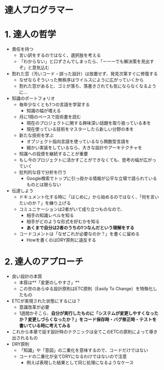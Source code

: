 # 達人プログラマー

# 1. 達人の哲学

- 責任を持つ
  - 言い訳をするのではなく、選択肢を考える
  - 「わからない」と口ずさんでしまったら、「ーーーでも解決策を見出すぞ」と意気込む
- 割れた窓（汚いコード・誤った設計）は放置せず、発見次第すぐに修復する
  - なぜならそういった無秩序はウイルスにように広がっていくから
  - 割れた窓があると、ゴミが落ち、落書きされても気にならなくなるように...
- 知識のポートフォリオ
  - 毎年少なくとも1つの言語を学習する
    - 知識の幅が増える
  - 月に1冊のペースで技術書を読む
    - 現在のプロジェクトに関する興味深い話題を取り扱っている本を
    - 現在使っている技術をマスターしたら新しい分野の本を
  - 新たな技術を学ぶ
    - オブジェクト指向言語を使っているなら関数型言語を
    - 細かい実装をしているなら、大きな設計やアーキテクチャを
  - 知識への投資を継続することが重要
  - もし今のプロジェクトに活かすことができなくても、思考の幅が広がっていく
  - 批判的な目で分析を行う
    - Google検索でトップに引っ掛かる情報が公平な立場で語られているものとは限らない
- 伝達しよう
  - ドキュメント化する時に「はじめに」から始めるのではなく、「何を言いたいのか？」を練り上げる
  - コミュニケーションは2者がいて成り立つものなので、
    - 相手の知識レベルを知る
    - 相手がどのような形式を好むかを知る
    - **あくまで自分は2者のうちの1つなんだという理解をする**
  - コードコメントは「なぜこれが必要なのか？」を書くに留める
    - Howを書くのはDRY原則に違反する

# 2. 達人のアプローチ

- 良い設計の本質
  - 本質は**「変更のしやすさ」**
  - この世のあらゆる設計原則はETC原則（Easily To Change）を特殊化したもの
- ETCが実現された状態にするには？
  - 意識改革が必要
  - 1週間かそこら、**自分が実行したものに「システムが変更しやすくなったか？変更しづらくなったか？」をコード保存時・バグ修正時・テストを書いている時に考えてみる**
- これから本章で話す設計時のテクニックは全てこのETCの原則によって導き出されるもの
- DRY原則
  - 「知識」や「意図」の二重化を意味するので、コードだけではない
  - コードの二重化が全てDRYになるわけではないので注意
    - 例えば表現した結果として同じ処理になるようなケース